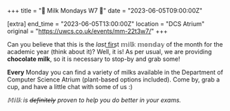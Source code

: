 +++
title = "🍥 Milk Mondays W7 🍥"
date = "2023-06-05T09:00:00Z"

[extra]
end_time = "2023-06-05T13:00:00Z"
location = "DCS Atrium"
original = "https://uwcs.co.uk/events/mm-22t3w7/"
+++

Can you believe that this is the *last* f͟i͟r͟s͟t 𝕞𝕚𝕝𝕜 𝕞𝕠𝕟𝕕𝕒𝕪 of the month for the academic year (think about it)? Well, it is! As per usual, we are providing __chocolate milk__, so it is necessary to stop-by and grab some!

**Every** Monday you can find a variety of milks available in the Department of Computer Science Atrium (plant-based options included). Come by, grab a cup, and have a little chat with some of us :)

*𝕄𝕚𝕝𝕜 is ~~definitely~~ proven to help you do better in your exams.*
